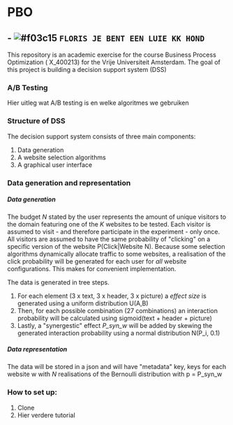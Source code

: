 # PBO

## - ![#f03c15](https://via.placeholder.com/15/f03c15/000000?text=+) `FLORIS JE BENT EEN LUIE KK HOND` ##

This repository is an academic exercise for the course Business Process Optimization (
X_400213) for the Vrije Universiteit Amsterdam. The goal of this project is building a decision support system (DSS) 


### A/B Testing
Hier uitleg wat A/B testing is en welke algoritmes we gebruiken



### Structure of DSS 
The decision support system consists of three main components: 
1. Data generation
2. A website selection algorithms
3. A graphical user interface



### Data generation and representation

##### Data generation
The budget _N_ stated by the user represents the amount of unique visitors to the domain featuring one of the _K_ websites to be tested. Each visitor is assumed to visit - and therefore participate in the experiment - only once. All visitors are assumed to have the same probability of "clicking" on a specific version of the website P(Click|Website N). Because some selection algorithms dynamically allocate traffic to some websites, a realisation of the click probability will be generated for each user for _all_ website configurations. This makes for convenient implementation. 

The data is generated in tree steps. 
1. For each element (3 x text, 3 x header, 3 x picture) a _effect size_ is generated using a uniform distribution U(A,B)
2. Then, for each possible combination (27 combinations) an interaction probability will be calculated using sigmoid(text + header + picture)
3. Lastly, a "synergestic" effect _P\_syn\_w_ will be added by skewing the generated interaction probability using a normal distribution N(P_i, 0.1)

##### Data representation
The data will be stored in a json and will have "metadata" key, keys for each website w with _N_ realisations of the Bernoulli distribution with p = P_syn_w 

### How to set up:
1. Clone
2. Hier verdere tutorial
